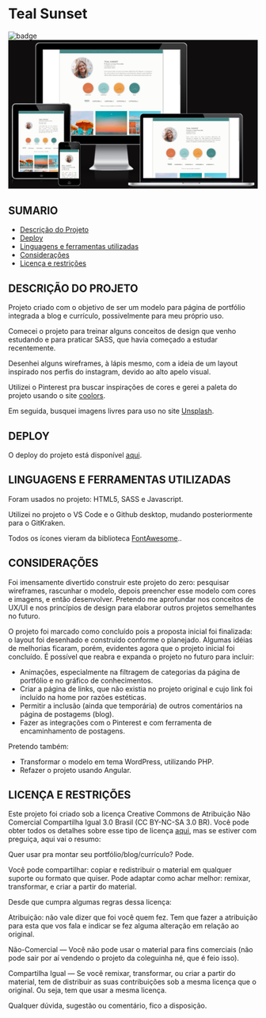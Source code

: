 # Teal Sunset

<img src="https://img.shields.io/badge/STATUS-Complete-blue" alt="badge"/>

<img src="./tealsunset.png"/>

## SUMARIO

   * [Descrição do Projeto](#DESCRIÇÃO-DO-PROJETO)
   * [Deploy](#DEPLOY)
   * [Linguagens e ferramentas utilizadas](#LINGUAGENS-E-FERRAMENTAS-UTILIZADAS)
   * [Considerações](#CONSIDERAÇÕES)
   * [Licença e restrições](#LICENÇA-E-RESTRIÇÕES)

## DESCRIÇÃO DO PROJETO

Projeto criado com o objetivo de ser um modelo para página de portfólio integrada a blog e currículo, possivelmente para meu próprio uso. 

Comecei o projeto para treinar alguns conceitos de design que venho estudando e para praticar SASS, que havia começado a estudar recentemente. 

Desenhei alguns wireframes, à lápis mesmo, com a ideia de um layout inspirado nos perfis do instagram, devido ao alto apelo visual. 

Utilizei o Pinterest pra buscar inspirações de cores e gerei a paleta do projeto usando o site <a href="https://coolors.co/">coolors</a>.

Em seguida, busquei imagens livres para uso no site <a href="https://unsplash.com/">Unsplash</a>.

## DEPLOY

O deploy do projeto está disponível <a href="https://teal-sunset.netlify.app/">aqui</a>.

## LINGUAGENS E FERRAMENTAS UTILIZADAS

Foram usados no projeto: HTML5, SASS e Javascript. 

Utilizei no projeto o VS Code e o Github desktop, mudando posteriormente para o GitKraken.

Todos os ícones vieram da biblioteca <a href="https://fontawesome.com/">FontAwesome</a>..

## CONSIDERAÇÕES

Foi imensamente divertido construir este projeto do zero: pesquisar wireframes, rascunhar o modelo, depois preencher esse modelo com cores e imagens, e então desenvolver. Pretendo me aprofundar nos conceitos de UX/UI e nos princípios de design para elaborar outros projetos semelhantes no futuro. 

O projeto foi marcado como concluído pois a proposta inicial foi finalizada: o layout foi desenhado e construído conforme o planejado. Algumas idéias de melhorias ficaram, porém, evidentes agora que o projeto inicial foi concluído. É possível que reabra e expanda o projeto no futuro para incluir:

   * Animações, especialmente na filtragem de categorias da página de portfólio e no gráfico de conhecimentos.
   * Criar a página de links, que não existia no projeto original e cujo link foi incluído na home por razões estéticas.
   * Permitir a inclusão (ainda que temporária) de outros comentários na página de postagems (blog).
   * Fazer as integrações com o Pinterest e com ferramenta de encaminhamento de postagens. 

Pretendo também:

   * Transformar o modelo em tema WordPress, utilizando PHP.
   * Refazer o projeto usando Angular.

## LICENÇA E RESTRIÇÕES

Este projeto foi criado sob a licença Creative Commons de Atribuição Não Comercial Compartilha Igual 3.0 Brasil (CC BY-NC-SA 3.0 BR). Você pode obter todos os detalhes sobre esse tipo de licença <a href="https://creativecommons.org/licenses/by-nc-sa/3.0/br/">aqui</a>, mas se estiver com preguiça, aqui vai o resumo:

Quer usar pra montar seu portfólio/blog/currículo? Pode. 

Você pode compartilhar: copiar e redistribuir o material em qualquer suporte ou formato que quiser. Pode adaptar como achar melhor: remixar, transformar, e criar a partir do material. 

Desde que cumpra algumas regras dessa licença: 

Atribuição: não vale dizer que foi você quem fez. Tem que fazer a atribuição para esta que vos fala e indicar se fez alguma alteração em relação ao original.

Não-Comercial — Você não pode usar o material para fins comerciais (não pode sair por aí vendendo o projeto da coleguinha né, que é feio isso).

Compartilha Igual — Se você remixar, transformar, ou criar a partir do material, tem de distribuir as suas contribuições sob a mesma licença que o original. Ou seja, tem que usar a mesma licença. 

Qualquer dúvida, sugestão ou comentário, fico a disposição. 
